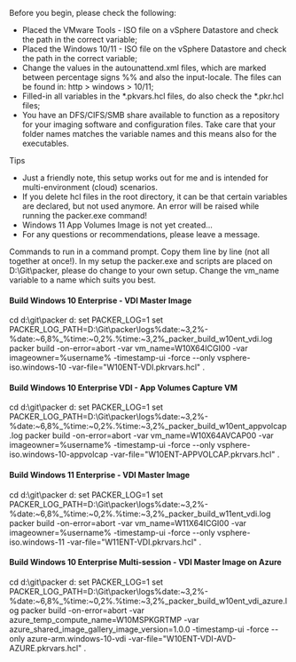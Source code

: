 Before you begin, please check the following:
- Placed the VMware Tools - ISO file on a vSphere Datastore and check the path in the correct variable;
- Placed the Windows 10/11 - ISO file on the vSphere Datastore and check the path in the correct variable;
- Change the values in the autounattend.xml files, which are marked between percentage signs %% and also the input-locale. The files can be found in: http > windows > 10/11;
- Filled-in all variables in the *.pkvars.hcl files, do also check the *.pkr.hcl files;
- You have an DFS/CIFS/SMB share available to function as a repository for your imaging software and configuration files. Take care that your folder names matches the variable names and this means also for the executables.

Tips
- Just a friendly note, this setup works out for me and is intended for multi-environment (cloud) scenarios.
- If you delete hcl files in the root directory, it can be that certain variables are declared, but not used anymore. An error will be raised while running the packer.exe command!
- Windows 11 App Volumes Image is not yet created...
- For any questions or recommendations, please leave a message.


Commands to run in a command prompt. Copy them line by line (not all together at once!).
In my setup the packer.exe and scripts are placed on D:\Git\packer, please do change to your own setup.
Change the vm_name variable to a name which suits you best.


#### Build Windows 10 Enterprise - VDI Master Image ####
cd d:\git\packer
d:
set PACKER_LOG=1
set PACKER_LOG_PATH=D:\Git\packer\logs\%date:~3,2%-%date:~6,8%_%time:~0,2%.%time:~3,2%_packer_build_w10ent_vdi.log
packer build -on-error=abort -var vm_name=W10X64ICGI00 -var imageowner=%username% -timestamp-ui -force --only vsphere-iso.windows-10 -var-file="W10ENT-VDI.pkrvars.hcl" .



#### Build Windows 10 Enterprise VDI - App Volumes Capture VM ####
cd d:\git\packer
d:
set PACKER_LOG=1
set PACKER_LOG_PATH=D:\Git\packer\logs\%date:~3,2%-%date:~6,8%_%time:~0,2%.%time:~3,2%_packer_build_w10ent_appvolcap.log
packer build -on-error=abort -var vm_name=W10X64AVCAP00 -var imageowner=%username% -timestamp-ui -force --only vsphere-iso.windows-10-appvolcap -var-file="W10ENT-APPVOLCAP.pkrvars.hcl" .


#### Build Windows 11 Enterprise - VDI Master Image ####
cd d:\git\packer
d:
set PACKER_LOG=1
set PACKER_LOG_PATH=D:\Git\packer\logs\%date:~3,2%-%date:~6,8%_%time:~0,2%.%time:~3,2%_packer_build_w11ent_vdi.log
packer build -on-error=abort -var vm_name=W11X64ICGI00 -var imageowner=%username% -timestamp-ui -force --only vsphere-iso.windows-11 -var-file="W11ENT-VDI.pkrvars.hcl" .


#### Build Windows 10 Enterprise Multi-session - VDI Master Image on Azure ####
cd d:\git\packer
d:
set PACKER_LOG=1
set PACKER_LOG_PATH=D:\Git\packer\logs\%date:~3,2%-%date:~6,8%_%time:~0,2%.%time:~3,2%_packer_build_w10ent_vdi_azure.log
packer build -on-error=abort -var azure_temp_compute_name=W10MSPKGRTMP -var azure_shared_image_gallery_image_version=1.0.0 -timestamp-ui -force --only azure-arm.windows-10-vdi -var-file="W10ENT-VDI-AVD-AZURE.pkrvars.hcl" .
